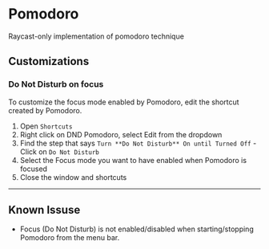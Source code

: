 # Pomodoro

Raycast-only implementation of pomodoro technique

## Customizations

### Do Not Disturb on focus

To customize the focus mode enabled by Pomodoro, edit the shortcut created by Pomodoro.

1. Open `Shortcuts`
2. Right click on DND Pomodoro, select Edit from the dropdown
3. Find the step that says `Turn **Do Not Disturb** On until Turned Off` - Click on `Do Not Disturb`
4. Select the Focus mode you want to have enabled when Pomodoro is focused
5. Close the window and shortcuts

---

## Known Issuse

- Focus (Do Not Disturb) is not enabled/disabled when starting/stopping Pomodoro from the menu bar.
